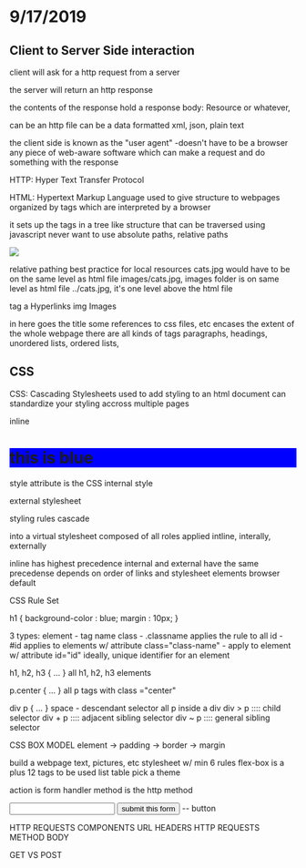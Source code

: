 # 9/17/2019

## Client to Server Side interaction

client will ask for a http request from a server

the server will return an http response

the contents of the response hold a response body:
Resource or whatever,

can be an http file
can be a data formatted xml, json, plain text

the client side is known as the
"user agent"
-doesn't have to be a browser
any piece of web-aware software which can make a request and do something with the response

HTTP: Hyper Text Transfer Protocol

HTML: Hypertext Markup Language
used to give structure to webpages
organized by tags which are interpreted by a browser

it sets up the tags in a tree like structure that can be traversed using javascript
never want to use absolute paths, relative paths

<img src = "cats.jpg" >

relative pathing
best practice for local resources
cats.jpg would have to be on the same level as html file
images/cats.jpg, images folder is on same level as html file
../cats.jpg, it's one level above the html file

tag
a Hyperlinks
img Images

<head>
in here goes the title
some references to css files, etc
</head>

<body>
encases the extent of the whole webpage
there are all kinds of tags
paragraphs,
headings,
unordered lists,
ordered lists,

</body>

## CSS

CSS: Cascading Stylesheets
used to add styling to an html document
can standardize your styling accross multiple pages

inline <h1 style="background-color:blue"> this is blue </h1>

style attribute is the CSS
internal style
<style> 
h1 {
    background=color : blue;
}
</style>

external stylesheet
<head>

<link rel="stylesheet" href="styles.css">

styling rules cascade

into a virtual stylesheet
composed of all roles applied
intline, interally, externally

inline has highest precedence
internal and external have the same precedense
depends on order of links and stylesheet elements
browser default

CSS Rule Set

h1 {
    background-color : blue;
    margin : 10px;
}

3 types:
element - tag name
class - .classname applies the rule to all
id - #id  applies to elements w/ attribute class="class-name"
    - apply to element w/ attribute id="id"
    ideally, unique identifier for an element

h1, h2, h3 { ... }
all h1, h2, h3 elements

p.center { ... }
all p tags with class ="center"

div p { ... }
space - descendant selector all p inside a div
div > p :::: child selector
div + p :::: adjacent sibling selector
div ~ p :::: general sibling selector

CSS BOX MODEL
element -> padding -> border -> margin

build a webpage
text, pictures, etc
stylesheet w/ min 6 rules
flex-box is a plus
12 tags to be used
list
table
pick a theme

action is form handler
method is the http method

<form method= "get" action="url">
    <input type="text" name="inputToOutputOne">
    <input type="submit" value="submit this form"> -- button
</form>

HTTP REQUESTS COMPONENTS
URL
HEADERS
HTTP REQUESTS
METHOD
BODY

GET VS POST
